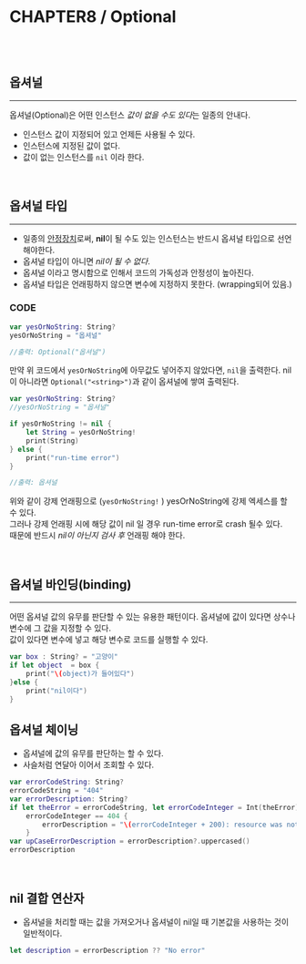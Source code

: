 # CHAPTER8 / Optional
<br>
<br>

## 옵셔널
- - -
옵셔널(Optional)은 어떤 인스턴스 *값이 없을 수도 있다*는 일종의 안내다.
* 인스턴스 값이 지정되어 있고 언제든 사용될 수 있다.
* 인스턴스에 지정된 값이 없다.
* 값이 없는 인스턴스를 `nil` 이라 한다.

<br>

## 옵셔널 타입
- - -
* 일종의 <U>안정장치</U>로써, **nil**이 될 수도 있는 인스턴스는 반드시 옵셔널 타입으로 선언해야한다.
* 옵셔널 타입이 아니면 *nil이 될 수 없다*.
* 옵셔널 이라고 명시함으로 인해서 코드의 가독성과 안정성이 높아진다.
* 옵셔널 타입은 언래핑하지 않으면 변수에 지정하지 못한다. (wrapping되어 있음.)

### CODE

```swift
var yesOrNoString: String?
yesOrNoString = "옵셔널"

//출력: Optional("옵셔널")

```
만약 위 코드에서 `yesOrNoString`에 아무값도 넣어주지 않았다면, `nil`을 출력한다.
nil이 아니라면 `Optional("<string>")`과 같이 옵셔널에 쌓여 출력된다.


```swift
var yesOrNoString: String?
//yesOrNoString = "옵셔널"

if yesOrNoString != nil {
    let String = yesOrNoString!
    print(String)
} else {
    print("run-time error")
}

//출력: 옵셔널
```

위와 같이 강제 언래핑으로 (`yesOrNoString!` ) yesOrNoString에 강제 엑세스를 할 수 있다.  
그러나 강제 언래핑 시에 해당 값이 nil 일 경우 run-time error로 crash 될수 있다.  
때문에 반드시 *nil이 아닌지 검사 후* 언래핑 해야 한다.

<br>

## 옵셔널 바인딩(binding)
- - -
어떤 옵셔널 값의 유무를 판단할 수 있는 유용한 패턴이다.
옵셔널에 값이 있다면 상수나 변수에 그 값을 지정할 수 있다.   
값이 있다면 변수에 넣고 해당 변수로 코드를 실행할 수 있다.

```swift
var box : String? = "고양이"
if let object  = box {
    print("\(object)가 들어있다")
}else {
    print("nil이다")
}
```

## 옵셔널 체이닝
* 옵셔널에 값의 유무를 판단하는 할 수 있다.
* 사슬처럼 연달아 이어서 조회할 수 있다.

```swift
var errorCodeString: String?
errorCodeString = "404"
var errorDescription: String?
if let theError = errorCodeString, let errorCodeInteger = Int(theError),
    errorCodeInteger == 404 {
        errorDescription = "\(errorCodeInteger + 200): resource was not found."
    }
var upCaseErrorDescription = errorDescription?.uppercased()
errorDescription
```
<br>

## nil 결합 연산자
* 옵셔널을 처리할 때는 값을 가져오거나 옵셔널이 nil일 때 기본값을 사용하는 것이 일반적이다.

```swift
let description = errorDescription ?? "No error"
```
